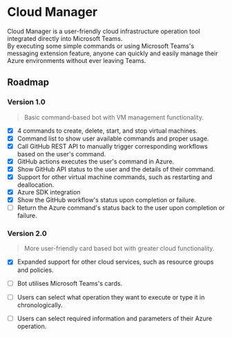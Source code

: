# Cloud Manager

Cloud Manager is a user-friendly cloud infrastructure operation tool integrated directly into Microsoft Teams. \
By executing some simple commands or using Microsoft Teams's messaging extension feature, anyone can quickly and easily manage their Azure environments without ever leaving Teams.

## Roadmap

### Version 1.0
> Basic command-based bot with VM management functionality.
- [x] 4 commands to create, delete, start, and stop virtual machines.
- [x] Command list to show user available commands and proper usage.
- [x] Call GitHub REST API to manually trigger corresponding workflows based on the user's command.
- [x] GitHub actions executes the user's command in Azure.
- [x] Show GitHub API status to the user and the details of their command.
- [x] Support for other virtual machine commands, such as restarting and deallocation.
- [x] Azure SDK integration
- [x] Show the GitHub workflow's status upon completion or failure.
- [ ] Return the Azure command's status back to the user upon completion or failure.

### Version 2.0
> More user-friendly card based bot with greater cloud functionality.
- [x] Expanded support for other cloud services, such as resource groups and policies.
- [ ] Bot utilises Microsoft Teams's cards.
- [ ] Users can select what operation they want to execute or type it in chronologically.
- [ ] Users can select required information and parameters of their Azure operation.

